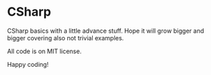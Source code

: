 # CSharp
CSharp basics with a little advance stuff. Hope it will grow bigger and bigger covering also not trivial examples. 

All code is on MIT license. 

Happy coding!
